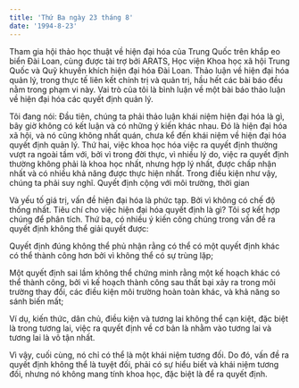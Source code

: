 ```yaml
---
title: 'Thứ Ba ngày 23 tháng 8'
date: '1994-8-23'
---
```


Tham gia hội thảo học thuật về hiện đại hóa của Trung Quốc trên khắp eo biển Đài Loan, cùng được tài trợ bởi ARATS, Học viện Khoa học xã hội Trung Quốc và Quỹ khuyến khích hiện đại hóa Đài Loan. Thảo luận về hiện đại hóa quản lý, trong thực tế liên kết chính trị và quản trị, hầu hết các bài báo đều nằm trong phạm vi này. Vai trò của tôi là bình luận về một bài báo thảo luận về hiện đại hóa các quyết định quản lý.

Tôi đang nói: Đầu tiên, chúng ta phải thảo luận khái niệm hiện đại hóa là gì, bây giờ không có kết luận và có những ý kiến ​​khác nhau. Đó là hiện đại hóa xã hội, và nó cũng không nhất quán, chưa kể đến khái niệm về hiện đại hóa quyết định quản lý. Thứ hai, việc khoa học hóa việc ra quyết định thường vượt ra ngoài tầm với, bởi vì trong đời thực, vì nhiều lý do, việc ra quyết định thường không phải là khoa học nhất, nhưng hợp lý nhất, được chấp nhận nhất và có nhiều khả năng được thực hiện nhất. Trong điều kiện như vậy, chúng ta phải suy nghĩ. Quyết định cộng với môi trường, thời gian

Và yếu tố giá trị, vấn đề hiện đại hóa là phức tạp. Bởi vì không có chế độ thống nhất. Tiêu chí cho việc hiện đại hóa quyết định là gì? Tôi sợ kết hợp chúng để phân tích. Thứ ba, có nhiều ý kiến ​​công chúng trong vấn đề ra quyết định không thể giải quyết được:

Quyết định đúng không thể phủ nhận rằng có thể có một quyết định khác có thể thành công hơn bởi vì không thể có sự trùng lặp;

Một quyết định sai lầm không thể chứng minh rằng một kế hoạch khác có thể thành công, bởi vì kế hoạch thành công sau thất bại xảy ra trong môi trường thay đổi, các điều kiện môi trường hoàn toàn khác, và khả năng so sánh biến mất;

Ví dụ, kiến ​​thức, dân chủ, điều kiện và tương lai không thể cạn kiệt, đặc biệt là trong tương lai, việc ra quyết định về cơ bản là nhằm vào tương lai và tương lai là vô tận nhất.

Vì vậy, cuối cùng, nó chỉ có thể là một khái niệm tương đối. Do đó, vấn đề ra quyết định không thể là tuyệt đối, phải có sự hiểu biết và khái niệm tương đối, nhưng nó không mang tính khoa học, đặc biệt là để ra quyết định.

